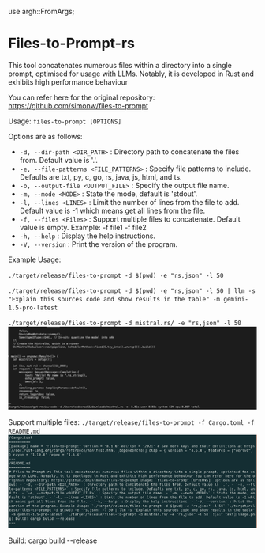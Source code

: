 use argh::FromArgs;

# Files-to-Prompt-rs

This tool concatenates numerous files within a directory into a single prompt, optimised for usage with LLMs. Notably, it is developed in Rust and exhibits high performance behaviour

You can refer here for the original repository: https://github.com/simonw/files-to-prompt

Usage: `files-to-prompt [OPTIONS]`

Options are as follows:

- `-d, --dir-path <DIR_PATH>` : Directory path to concatenate the files from. Default value is '.'.
- `-e, --file-patterns <FILE_PATTERNS>` : Specify file patterns to include. Defaults are txt, py, c, go, rs, java, js, html, and ts.
- `-o, --output-file <OUTPUT_FILE>` : Specify the output file name.
- `-m, --mode <MODE>` : State the mode, default is 'stdout'.
- `-l, --lines <LINES>` : Limit the number of lines from the file to add. Default value is -1 which means get all lines from the file.
- `-f, --files <Files>` : Support multiple files to concatenate. Default value is empty. Example: -f file1 -f file2
- `-h, --help` : Display the help instructions.
- `-V, --version` : Print the version of the program.

Example Usage:

`./target/release/files-to-prompt -d $(pwd) -e "rs,json" -l 50`

`./target/release/files-to-prompt -d $(pwd) -e "rs,json" -l 50 | llm -s "Explain this sources code and show results in the table" -m gemini-1.5-pro-latest`

`./target/release/files-to-prompt -d mistral.rs/ -e "rs,json" -l 50`
![alt text](image.png)

Support multiple files:
`./target/release/files-to-prompt -f Cargo.toml -f README.md`
![alt text](images/image-1.png)

Build:
cargo build --release
